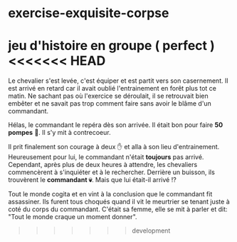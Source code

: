 # exercise-exquisite-corpse
jeu d'histoire en groupe ( perfect )
<<<<<<< HEAD
=======

Le chevalier s'est levée, c'est équiper et est partit vers son casernement.
Il est arrivé en retard car il avait oublié l'entrainement en forêt plus tot ce matin.
Ne sachant pas où l'exercice se déroulait, il se retrouvait bien embêter et ne savait pas trop comment faire sans avoir le blâme d'un commandant.

Hélas, le commandant le repéra dès son arrivée. Il était bon pour faire **50 pompes** :muscle:.
Il s'y mit à contrecoeur.

Il prit finalement son courage à deux :hand: et alla à son lieu d'entrainement. Heureusement pour lui, le commandant n'était __toujours__ pas arrivé.
Cependant, après plus de deux heures à attendre, les chevaliers commencèrent à s'inquiéter et à le rechercher.
Derrière un buisson, ils trouvèrent le **commandant :skull:**. Mais que lui était-il arrivé :interrobang:

Tout le monde cogita et en vint à la conclusion que le commandant fit assassiner. 
Ils furent tous choqués quand il vit le meurtrier se tenant juste à coté du corps du commandant.
C'était sa femme, elle se mit à parler et dit: "Tout le monde craque un moment donner".

>>>>>>> development
